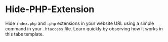# Hide-PHP-Extension
Hide `index.php` and `.php` extensions in your website URL using a simple command in your `.htaccess` file.
Learn quickly by observing how it works in this tabs template. 
